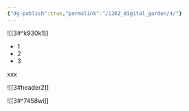 ```yaml
---
{"dg-publish":true,"permalink":"/1202_digital_garden/4/"}
---
```




![[3#^k930k1]]



- 1
- 2
- 3



xxx



![[3#header2]]



![[3#^7458wi]]
